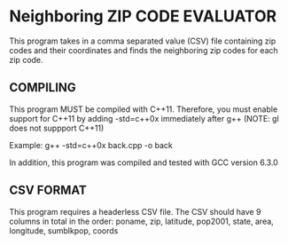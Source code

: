 # Neighboring ZIP CODE EVALUATOR

This program takes in a comma separated value (CSV) file containing zip codes and their coordinates and finds the neighboring zip codes for each zip code.

## COMPILING

This program MUST be compiled with C++11.  Therefore, you must enable support for C++11 by adding -std=c++0x immediately after g++ (NOTE: gl does not suppport C++11)

Example: g++ -std=c++0x back.cpp -o back

In addition, this program was compiled and tested with  GCC version 6.3.0

## CSV FORMAT

This program requires a headerless CSV file.
The CSV should have 9 columns in total in the order:
poname, zip, latitude, pop2001, state, area, longitude, sumblkpop, coords
